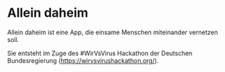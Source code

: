# Allein daheim

Allein daheim ist eine App, die einsame Menschen miteinander vernetzen soll.

Sie entsteht im Zuge des #WirVsVirus Hackathon der Deutschen Bundesregierung (https://wirvsvirushackathon.org/).
